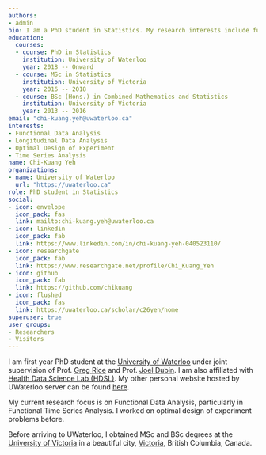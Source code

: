 ```yaml
---
authors:
- admin
bio: I am a PhD student in Statistics. My research interests include functional data analysis, longitudinal data analysis, time series data analysis and optimal design of experiment.
education:
  courses:
  - course: PhD in Statistics
    institution: University of Waterloo
    year: 2018 -- Onward
  - course: MSc in Statistics
    institution: University of Victoria
    year: 2016 -- 2018
  - course: BSc (Hons.) in Combined Mathematics and Statistics
    institution: University of Victoria
    year: 2013 -- 2016
email: "chi-kuang.yeh@uwaterloo.ca"
interests:
- Functional Data Analysis
- Longitudinal Data Analysis
- Optimal Design of Experiment
- Time Series Analysis
name: Chi-Kuang Yeh
organizations:
- name: University of Waterloo
  url: "https://uwaterloo.ca"
role: PhD student in Statistics
social:
- icon: envelope
  icon_pack: fas
  link: mailto:chi-kuang.yeh@uwaterloo.ca
- icon: linkedin
  icon_pack: fab
  link: https://www.linkedin.com/in/chi-kuang-yeh-040523110/
- icon: researchgate
  icon_pack: fab
  link: https://www.researchgate.net/profile/Chi_Kuang_Yeh
- icon: github
  icon_pack: fab
  link: https://github.com/chikuang
- icon: flushed
  icon_pack: fas
  link: https://uwaterloo.ca/scholar/c26yeh/home
superuser: true
user_groups:
- Researchers
- Visitors
---
```


I am first year PhD student at the [University of Waterloo](https://uwaterloo.ca) under joint supervision of Prof. [Greg Rice](https://uwaterloo.ca/statistics-and-actuarial-science/about/people/grice) and Prof. [Joel Dubin](https://uwaterloo.ca/statistics-and-actuarial-science/people-profiles/joel-dubin). I am also affiliated with [Health Data Science Lab (HDSL)](https://uwaterloo.ca/health-data-science-lab/). My other personal website hosted by UWaterloo server can be found [here](https://uwaterloo.ca/scholar/c26yeh/home). 

My current research focus is on Functional Data Analysis, particularly in Functional Time Series Analysis. I worked on optimal design of experiment problems before.

Before arriving to UWaterloo, I obtained MSc and BSc degrees at the [University of Victoria](https://www.uvic.ca/) in a beautiful city, [Victoria](https://www.victoria.ca/), British Columbia, Canada.